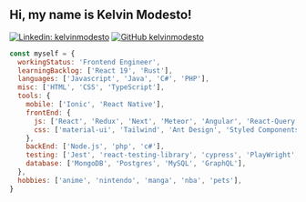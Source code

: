 <h2> Hi, my name is Kelvin Modesto! </h2>

[![Linkedin: kelvinmodesto](https://img.shields.io/badge/-kelvinmodesto-blue?style=flat-square&logo=Linkedin&logoColor=white&link=https://www.linkedin.com/in/kelvinmodesto/)](https://www.linkedin.com/in/kelvinmodesto/)
[![GitHub kelvinmodesto](https://img.shields.io/github/followers/kelvinmodesto?label=follow&style=social)](https://github.com/kelvinmodesto)

```javascript
const myself = {
  workingStatus: 'Frontend Engineer',
  learningBacklog: ['React 19', 'Rust'],
  languages: ['Javascript', 'Java', 'C#', 'PHP'],
  misc: ['HTML', 'CSS', 'TypeScript'],
  tools: {
    mobile: ['Ionic', 'React Native'],
    frontEnd: {
      js: ['React', 'Redux', 'Next', 'Meteor', 'Angular', 'React-Query'],
      css: ['material-ui', 'Tailwind', 'Ant Design', 'Styled Components', 'bulma', 'bootstrap', 'emotion', 'Scss', 'Less']
    },
    backEnd: ['Node.js', 'php', 'c#'],
    testing: ['Jest', 'react-testing-library', 'cypress', 'PlayWright', 'mocha', 'chai'],
    database: ['MongoDB', 'Postgres', 'MySQL', 'GraphQL'],
  },
  hobbies: ['anime', 'nintendo', 'manga', 'nba', 'pets'],
}
```
